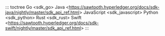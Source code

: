 ::: toctree
Go \<sdk_go> Java
\<<https://sawtooth.hyperledger.org/docs/sdk-java/nightly/master/sdk_api_ref.html>\>
JavaScript \<sdk_javascript> Python \<sdk_python> Rust \<sdk_rust> Swift
\<<https://sawtooth.hyperledger.org/docs/sdk-swift/nightly/master/sdk_api_ref.html>\>
:::
